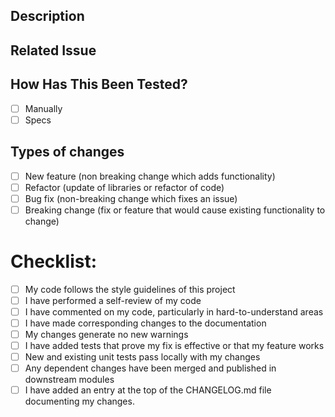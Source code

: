 ## Description
<!--- Describe your changes in detail -->

## Related Issue
<!--- Please link to the issue here: -->

## How Has This Been Tested?
<!--- Please mark what the type of tests that have been made is: -->
- [ ] Manually
- [ ] Specs

## Types of changes
<!--- Please select what the change is: -->
- [ ] New feature (non breaking change which adds functionality)
- [ ] Refactor (update of libraries or refactor of code)
- [ ] Bug fix (non-breaking change which fixes an issue)
- [ ] Breaking change (fix or feature that would cause existing functionality to change)

# Checklist:
<!--- Please mark all the checks done: -->
- [ ] My code follows the style guidelines of this project
- [ ] I have performed a self-review of my code
- [ ] I have commented on my code, particularly in hard-to-understand areas
- [ ] I have made corresponding changes to the documentation
- [ ] My changes generate no new warnings
- [ ] I have added tests that prove my fix is effective or that my feature works
- [ ] New and existing unit tests pass locally with my changes
- [ ] Any dependent changes have been merged and published in downstream modules
- [ ] I have added an entry at the top of the CHANGELOG.md file documenting my changes.
